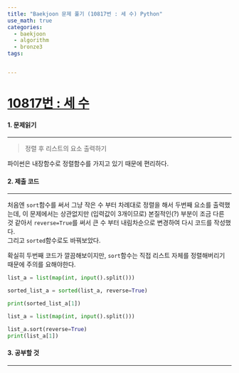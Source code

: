 ```yaml
---
title: "Baekjoon 문제 풀기 (10817번 : 세 수) Python"
use_math: true
categories:
  - baekjoon
  - algorithm
  - bronze3
tags:


---
```



# [10817번 : 세 수](https://www.acmicpc.net/problem/10817)



#### 1. 문제읽기
---

> 정렬 후 리스트의 요소 출력하기   

파이썬은 내장함수로 정렬함수를 가지고 있기 때문에 편리하다.





#### 2. 제출 코드 
---

처음엔 `sort`함수를 써서 그냥 작은 수 부터 차례대로 정렬을 해서 두번째 요소를 출력했는데, 이 문제에서는 상관없지만 (입력값이 3개이므로) 본질적인(?) 부분이 조금 다른 것 같아서 `reverse=True`를 써서 큰 수 부터 내림차순으로 변경하여 다시 코드를 작성했다.  
그리고 `sorted`함수로도 바꿔보았다.  



확실히 두번째 코드가 깔끔해보이지만, `sort`함수는 직접 리스트 자체를 정렬해버리기 때문에 주의를 요해야한다.  

```python
list_a = list(map(int, input().split()))

sorted_list_a = sorted(list_a, reverse=True)

print(sorted_list_a[1])
```

```python
list_a = list(map(int, input().split()))

list_a.sort(reverse=True)
print(list_a[1])
```



#### 3. 공부할 것
---

